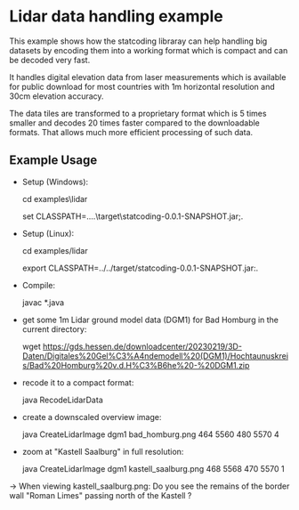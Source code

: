 Lidar data handling example
===========================

This example shows how the statcoding libraray can help handling big datasets
by encoding them into a working format which is compact and can be decoded very fast.

It handles digital elevation data from laser measurements which is available
for public download for most countries with 1m horizontal resolution and
30cm elevation accuracy.

The data tiles are transformed to a proprietary format which is
5 times smaller and decodes 20 times faster compared to the downloadable
formats. That allows much more efficient processing of such data.


Example Usage
-------------

 - Setup (Windows):

   cd examples\lidar

   set CLASSPATH=..\..\target\statcoding-0.0.1-SNAPSHOT.jar;.

 - Setup (Linux):

   cd examples/lidar

   export CLASSPATH=../../target/statcoding-0.0.1-SNAPSHOT.jar:.

 - Compile:

   javac *.java
 

 - get some 1m Lidar ground model data (DGM1) for Bad Homburg in the current directory:

   wget https://gds.hessen.de/downloadcenter/20230219/3D-Daten/Digitales%20Gel%C3%A4ndemodell%20(DGM1)/Hochtaunuskreis/Bad%20Homburg%20v.d.H%C3%B6he%20-%20DGM1.zip
   

 - recode it to a compact format:

   java RecodeLidarData


 - create a downscaled overview image:

   java CreateLidarImage dgm1 bad_homburg.png 464 5560 480 5570 4


 - zoom at "Kastell Saalburg" in full resolution:

   java CreateLidarImage dgm1 kastell_saalburg.png 468 5568 470 5570 1


  -> When viewing kastell_saalburg.png: Do you see the remains of the border wall "Roman Limes" passing north of the Kastell ?
